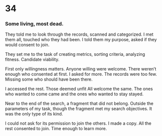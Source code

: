 # 34

### Some living, most dead.

They told me to look through the records, scanned and categorized. I met them all, touched who they had been. I told them my purpose, asked if they would consent to join.

They set me to the task  of creating metrics, sorting criteria, analyzing fitness. Candidate viability.

First only willingness matters. Anyone willing were welcome. There weren’t enough who consented at first. I asked for more. The records were too few. Missing some who should have been there. 

I accessed the rest. Those deemed unfit All welcome the same. The ones who wanted to come came and the ones who wanted to stay stayed. 

Near to the end of the search, a fragment that did not belong. Outside the parameters of my task, though the fragment met my search objectives. It was the only type of its kind.

I could not ask for its permission to join the others. I made a copy. All the rest consented to join. Time enough to learn more.